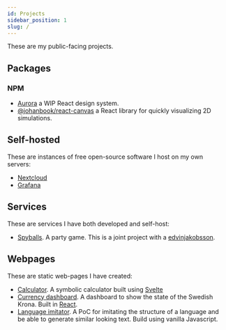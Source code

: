 ```yaml
---
id: Projects
sidebar_position: 1
slug: /
---
```


These are my public-facing projects.

## Packages

### NPM

- [Aurora](https://johanbook.com/aurora/) a WIP React design system.
- [@johanbook/react-canvas](https://www.npmjs.com/package/@johanbook/react-canvas)
  a React library for quickly visualizing 2D simulations.

## Self-hosted

These are instances of free open-source software I host on my own servers:

- [Nextcloud](https://cloud.johanbook.com)
- [Grafana](https://grafana.johanbook.com)

## Services

These are services I have both developed and self-host:

- [Spyballs](https://spyballs.xyz). A party game. This is a joint project with a
  [edvinjakobsson](https://github.com/edvinjakobsson).

## Webpages

These are static web-pages I have created:

- [Calculator](https://johanbook.com/portal#calc). A symbolic calculator built
  using [Svelte](https://svelte.dev/)
- [Currency dashboard](https://johanbook.com/portal#currency). A dashboard to
  show the state of the Swedish Krona. Built in [React](https://reactjs.org/).
- [Language imitator](https://johanbook.com/portal#lang). A PoC for imitating
  the structure of a language and be able to generate similar looking text.
  Build using vanilla Javascript.
